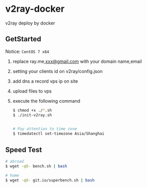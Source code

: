 # v2ray-docker
v2ray deploy by docker

## GetStarted

Notice: `CentOS 7 x64`

1. replace ray.me,xxx@gmail.com with your domain name,email
2. setting your clients id on v2ray/config.json  
2. add dns a record vps ip on site
3. upload files to vps
4. execute the following command


	```bash
	$ chmod +x ./*.sh
	$ ./init-v2ray.sh
	
		
	# Pay attention to time zone
	$ timedatectl set-timezone Asia/Shanghai
	
	```
## Speed Test 

```bash
# abroad
$ wget -qO- bench.sh | bash

# home
$ wget -qO- git.io/superbench.sh | bash
```
